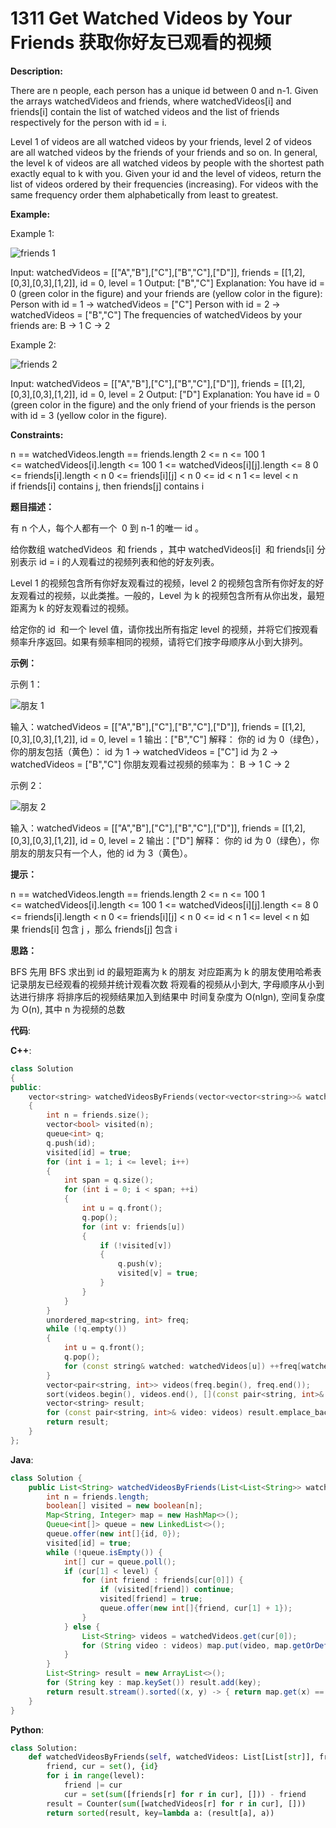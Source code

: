 # 1311 Get Watched Videos by Your Friends 获取你好友已观看的视频

__Description:__

There are n people, each person has a unique id between 0 and n-1. Given the arrays watchedVideos and friends, where watchedVideos[i] and friends[i] contain the list of watched videos and the list of friends respectively for the person with id = i.

Level 1 of videos are all watched videos by your friends, level 2 of videos are all watched videos by the friends of your friends and so on. In general, the level k of videos are all watched videos by people with the shortest path exactly equal to k with you. Given your id and the level of videos, return the list of videos ordered by their frequencies (increasing). For videos with the same frequency order them alphabetically from least to greatest.

__Example:__

Example 1:

![friends 1](https://assets.leetcode.com/uploads/2020/01/02/leetcode_friends_1.png)

Input: watchedVideos = [["A","B"],["C"],["B","C"],["D"]], friends = [[1,2],[0,3],[0,3],[1,2]], id = 0, level = 1
Output: ["B","C"]
Explanation:
You have id = 0 (green color in the figure) and your friends are (yellow color in the figure):
Person with id = 1 -> watchedVideos = ["C"]
Person with id = 2 -> watchedVideos = ["B","C"]
The frequencies of watchedVideos by your friends are:
B -> 1
C -> 2

Example 2:

![friends 2](https://assets.leetcode.com/uploads/2020/01/02/leetcode_friends_2.png)

Input: watchedVideos = [["A","B"],["C"],["B","C"],["D"]], friends = [[1,2],[0,3],[0,3],[1,2]], id = 0, level = 2
Output: ["D"]
Explanation:
You have id = 0 (green color in the figure) and the only friend of your friends is the person with id = 3 (yellow color in the figure).

__Constraints:__

n == watchedVideos.length == friends.length
2 <= n <= 100
1 <= watchedVideos[i].length <= 100
1 <= watchedVideos\[i][j].length <= 8
0 <= friends[i].length < n
0 <= friends\[i][j] < n
0 <= id < n
1 <= level < n
if friends[i] contains j, then friends[j] contains i

__题目描述：__

有 n 个人，每个人都有一个  0 到 n-1 的唯一 id 。

给你数组 watchedVideos  和 friends ，其中 watchedVideos[i]  和 friends[i] 分别表示 id = i 的人观看过的视频列表和他的好友列表。

Level 1 的视频包含所有你好友观看过的视频，level 2 的视频包含所有你好友的好友观看过的视频，以此类推。一般的，Level 为 k 的视频包含所有从你出发，最短距离为 k 的好友观看过的视频。

给定你的 id  和一个 level 值，请你找出所有指定 level 的视频，并将它们按观看频率升序返回。如果有频率相同的视频，请将它们按字母顺序从小到大排列。

__示例：__

示例 1：

![朋友 1](https://assets.leetcode-cn.com/aliyun-lc-upload/uploads/2020/01/03/leetcode_friends_1.png)

输入：watchedVideos = [["A","B"],["C"],["B","C"],["D"]], friends = [[1,2],[0,3],[0,3],[1,2]], id = 0, level = 1
输出：["B","C"]
解释：
你的 id 为 0（绿色），你的朋友包括（黄色）：
id 为 1 -> watchedVideos = ["C"]
id 为 2 -> watchedVideos = ["B","C"]
你朋友观看过视频的频率为：
B -> 1
C -> 2

示例 2：

![朋友 2](https://assets.leetcode-cn.com/aliyun-lc-upload/uploads/2020/01/03/leetcode_friends_2.png)

输入：watchedVideos = [["A","B"],["C"],["B","C"],["D"]], friends = [[1,2],[0,3],[0,3],[1,2]], id = 0, level = 2
输出：["D"]
解释：
你的 id 为 0（绿色），你朋友的朋友只有一个人，他的 id 为 3（黄色）。

__提示：__

n == watchedVideos.length == friends.length
2 <= n <= 100
1 <= watchedVideos[i].length <= 100
1 <= watchedVideos\[i][j].length <= 8
0 <= friends[i].length < n
0 <= friends\[i][j] < n
0 <= id < n
1 <= level < n
如果 friends[i] 包含 j ，那么 friends[j] 包含 i

__思路：__

BFS
先用 BFS 求出到 id 的最短距离为 k 的朋友
对应距离为 k 的朋友使用哈希表记录朋友已经观看的视频并统计观看次数
将观看的视频从小到大, 字母顺序从小到达进行排序
将排序后的视频结果加入到结果中
时间复杂度为 O(nlgn), 空间复杂度为 O(n), 其中 n 为视频的总数

__代码__:

__C++__:

```C++
class Solution 
{
public:
    vector<string> watchedVideosByFriends(vector<vector<string>>& watchedVideos, vector<vector<int>>& friends, int id, int level) 
    {
        int n = friends.size();
        vector<bool> visited(n);
        queue<int> q;
        q.push(id);
        visited[id] = true;
        for (int i = 1; i <= level; i++) 
        {
            int span = q.size();
            for (int i = 0; i < span; ++i) 
            {
                int u = q.front();
                q.pop();
                for (int v: friends[u]) 
                {
                    if (!visited[v]) 
                    {
                        q.push(v);
                        visited[v] = true;
                    }
                }
            }
        }
        unordered_map<string, int> freq;
        while (!q.empty()) 
        {
            int u = q.front();
            q.pop();
            for (const string& watched: watchedVideos[u]) ++freq[watched];
        }
        vector<pair<string, int>> videos(freq.begin(), freq.end());
        sort(videos.begin(), videos.end(), [](const pair<string, int>& p, const pair<string, int>& q) { return p.second < q.second || (p.second == q.second && p.first < q.first); });
        vector<string> result;
        for (const pair<string, int>& video: videos) result.emplace_back(video.first);
        return result;
    }
};
```

__Java__:

```Java
class Solution {
    public List<String> watchedVideosByFriends(List<List<String>> watchedVideos, int[][] friends, int id, int level) {
        int n = friends.length;
        boolean[] visited = new boolean[n];
        Map<String, Integer> map = new HashMap<>();
        Queue<int[]> queue = new LinkedList<>();
        queue.offer(new int[]{id, 0});
        visited[id] = true;
        while (!queue.isEmpty()) {
            int[] cur = queue.poll();
            if (cur[1] < level) {
                for (int friend : friends[cur[0]]) {
                    if (visited[friend]) continue;
                    visited[friend] = true;
                    queue.offer(new int[]{friend, cur[1] + 1});
                }
            } else {
                List<String> videos = watchedVideos.get(cur[0]);
                for (String video : videos) map.put(video, map.getOrDefault(video, 0) + 1);
            }
        }
        List<String> result = new ArrayList<>();
        for (String key : map.keySet()) result.add(key);
        return result.stream().sorted((x, y) -> { return map.get(x) == map.get(y) ? x.compareTo(y) : map.get(x) - map.get(y); }).collect(Collectors.toList());
    }
}
```

__Python__:

```Python
class Solution:
    def watchedVideosByFriends(self, watchedVideos: List[List[str]], friends: List[List[int]], id: int, level: int) -> List[str]:
        friend, cur = set(), {id}
        for i in range(level):
            friend |= cur
            cur = set(sum([friends[r] for r in cur], [])) - friend
        result = Counter(sum([watchedVideos[r] for r in cur], []))
        return sorted(result, key=lambda a: (result[a], a))
```
